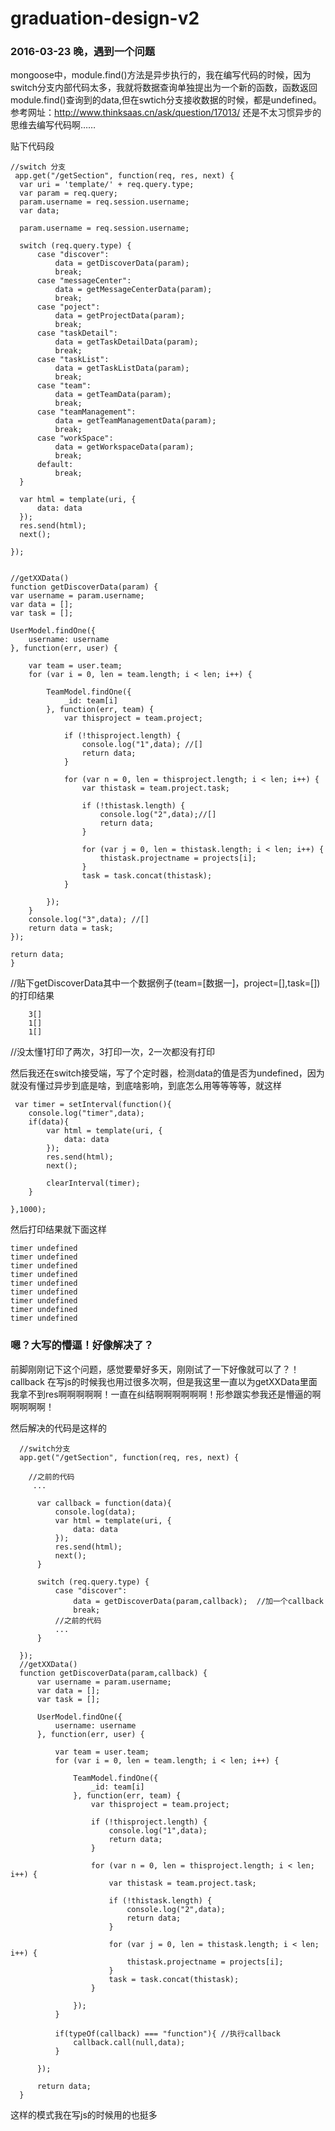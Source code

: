 # graduation-design-v2

### 2016-03-23 晚，遇到一个问题
  
  mongoose中，module.find()方法是异步执行的，我在编写代码的时候，因为switch分支内部代码太多，我就将数据查询单独提出为一个新的函数，函数返回module.find()查询到的data,但在swtich分支接收数据的时候，都是undefined。参考网址：http://www.thinksaas.cn/ask/question/17013/   还是不太习惯异步的思维去编写代码啊……
  
  贴下代码段
  
    //switch 分支
     app.get("/getSection", function(req, res, next) {
      var uri = 'template/' + req.query.type;
      var param = req.query;
      param.username = req.session.username;
      var data;
  
      param.username = req.session.username;
  
      switch (req.query.type) {
          case "discover":
              data = getDiscoverData(param);
              break;
          case "messageCenter":
              data = getMessageCenterData(param);
              break;
          case "poject":
              data = getProjectData(param);
              break;
          case "taskDetail":
              data = getTaskDetailData(param);
              break;
          case "taskList":
              data = getTaskListData(param);
              break;
          case "team":
              data = getTeamData(param);
              break;
          case "teamManagement":
              data = getTeamManagementData(param);
              break;
          case "workSpace":
              data = getWorkspaceData(param);
              break;
          default:
              break;
      }
      
      var html = template(uri, {
          data: data
      });
      res.send(html);
      next();
      
    });
    
    
    //getXXData()
    function getDiscoverData(param) {
    var username = param.username;
    var data = [];
    var task = [];

    UserModel.findOne({
        username: username
    }, function(err, user) {

        var team = user.team;
        for (var i = 0, len = team.length; i < len; i++) {

            TeamModel.findOne({
                _id: team[i]
            }, function(err, team) {
                var thisproject = team.project;

                if (!thisproject.length) {
                    console.log("1",data); //[]
                    return data;
                }

                for (var n = 0, len = thisproject.length; i < len; i++) {
                    var thistask = team.project.task;

                    if (!thistask.length) {
                        console.log("2",data);//[]
                        return data;
                    }

                    for (var j = 0, len = thistask.length; i < len; i++) {
                        thistask.projectname = projects[i];
                    }
                    task = task.concat(thistask);
                }

            });
        }
        console.log("3",data); //[]
        return data = task;
    });

    return data;
    }

//贴下getDiscoverData其中一个数据例子(team=[数据一]，project=[],task=[])的打印结果

        3[]
        1[]
        1[]
        
//没太懂1打印了两次，3打印一次，2一次都没有打印

然后我还在switch接受端，写了个定时器，检测data的值是否为undefined，因为就没有懂过异步到底是啥，到底啥影响，到底怎么用等等等等，就这样

     var timer = setInterval(function(){
        console.log("timer",data);
        if(data){
            var html = template(uri, {
                data: data
            });
            res.send(html);
            next();

            clearInterval(timer);
        }

    },1000);

然后打印结果就下面这样

    timer undefined
    timer undefined
    timer undefined
    timer undefined
    timer undefined
    timer undefined
    timer undefined
    timer undefined
    timer undefined


### 嗯？大写的懵逼！好像解决了？

前脚刚刚记下这个问题，感觉要晕好多天，刚刚试了一下好像就可以了？！callback 在写js的时候我也用过很多次啊，但是我这里一直以为getXXData里面我拿不到res啊啊啊啊啊！一直在纠结啊啊啊啊啊啊！形参跟实参我还是懵逼的啊啊啊啊啊！

然后解决的代码是这样的

      //switch分支
      app.get("/getSection", function(req, res, next) {
      
        //之前的代码
         ...
      
          var callback = function(data){
              console.log(data);
              var html = template(uri, {
                  data: data
              });
              res.send(html);
              next();
          }
      
          switch (req.query.type) {
              case "discover":
                  data = getDiscoverData(param,callback);  //加一个callback
                  break;
              //之前的代码
              ...
          }
          
      });
      //getXXData()
      function getDiscoverData(param,callback) {
          var username = param.username;
          var data = [];
          var task = [];
      
          UserModel.findOne({
              username: username
          }, function(err, user) {
      
              var team = user.team;
              for (var i = 0, len = team.length; i < len; i++) {
      
                  TeamModel.findOne({
                      _id: team[i]
                  }, function(err, team) {
                      var thisproject = team.project;
      
                      if (!thisproject.length) {
                          console.log("1",data);
                          return data;
                      }
      
                      for (var n = 0, len = thisproject.length; i < len; i++) {
                          var thistask = team.project.task;
      
                          if (!thistask.length) {
                              console.log("2",data);
                              return data;
                          }
      
                          for (var j = 0, len = thistask.length; i < len; i++) {
                              thistask.projectname = projects[i];
                          }
                          task = task.concat(thistask);
                      }
      
                  });
              }
      
              if(typeOf(callback) === "function"){ //执行callback
                  callback.call(null,data);
              }
      
          });
      
          return data;
      }      
  
  这样的模式我在写js的时候用的也挺多
